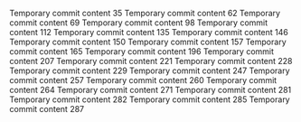 Temporary commit content 35
Temporary commit content 62
Temporary commit content 69
Temporary commit content 98
Temporary commit content 112
Temporary commit content 135
Temporary commit content 146
Temporary commit content 150
Temporary commit content 157
Temporary commit content 165
Temporary commit content 196
Temporary commit content 207
Temporary commit content 221
Temporary commit content 228
Temporary commit content 229
Temporary commit content 247
Temporary commit content 257
Temporary commit content 260
Temporary commit content 264
Temporary commit content 271
Temporary commit content 281
Temporary commit content 282
Temporary commit content 285
Temporary commit content 287
